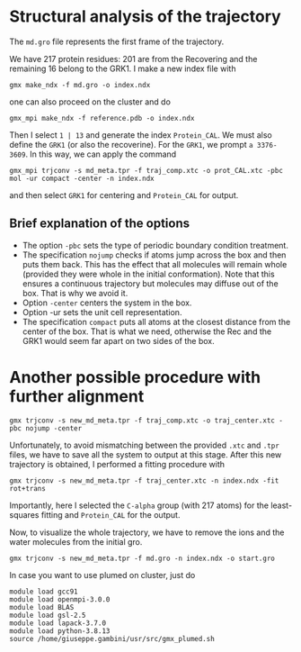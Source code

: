 # Structural analysis of the trajectory

The `md.gro` file represents the first frame of the trajectory. 

We have 217 protein residues: 201 are from the Recovering and the remaining 16 belong to the GRK1. I make a new index file with 
```
gmx make_ndx -f md.gro -o index.ndx
```
one can also proceed on the cluster and do 
```
gmx_mpi make_ndx -f reference.pdb -o index.ndx
```
Then I select `1 | 13` and generate the index `Protein_CAL`. We must also define the `GRK1` (or also the recoverine). For the `GRK1`, we prompt `a 3376-3609`. In this way, we can apply the command 
```
gmx_mpi trjconv -s md_meta.tpr -f traj_comp.xtc -o prot_CAL.xtc -pbc mol -ur compact -center -n index.ndx
```
and then select `GRK1` for centering and `Protein_CAL` for output. 

## Brief explanation of the options
- The option `-pbc` sets the type of periodic boundary condition treatment. 
- The specification `nojump` checks if atoms jump across the box and then puts them back. This has the effect that all molecules will remain whole (provided they were whole in the initial conformation). Note that this ensures a continuous trajectory but molecules may diffuse out of the box. That is why we avoid it.
- Option `-center` centers the system in the box.
- Option -ur sets the unit cell representation. 
- The specification `compact` puts all atoms at the closest distance from the center of the box. That is what we need, otherwise the Rec and the GRK1 would seem far apart on two sides of the box.


# Another possible procedure with further alignment
```
gmx trjconv -s new_md_meta.tpr -f traj_comp.xtc -o traj_center.xtc -pbc nojump -center
```
Unfortunately, to avoid mismatching between the provided `.xtc` and `.tpr` files, we have to save all the system to output at this stage. 
After this new trajectory is obtained, I performed a fitting procedure with 
```
gmx trjconv -s new_md_meta.tpr -f traj_center.xtc -n index.ndx -fit rot+trans
```
Importantly, here I selected the `C-alpha` group (with 217 atoms) for the least-squares fitting and `Protein_CAL` for the output. 

Now, to visualize the whole trajectory, we have to remove the ions and the water molecules from the initial gro. 
```
gmx trjconv -s new_md_meta.tpr -f md.gro -n index.ndx -o start.gro
```


In case you want to use plumed on cluster, just do
```
module load gcc91
module load openmpi-3.0.0
module load BLAS
module load gsl-2.5
module load lapack-3.7.0
module load python-3.8.13 
source /home/giuseppe.gambini/usr/src/gmx_plumed.sh
```

